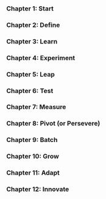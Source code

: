 ### Chapter 1: Start

### Chapter 2: Define

### Chapter 3: Learn

### Chapter 4: Experiment

### Chapter 5: Leap

### Chapter 6: Test

### Chapter 7: Measure

### Chapter 8: Pivot (or Persevere)

### Chapter 9: Batch

### Chapter 10: Grow

### Chapter 11: Adapt

### Chapter 12: Innovate
